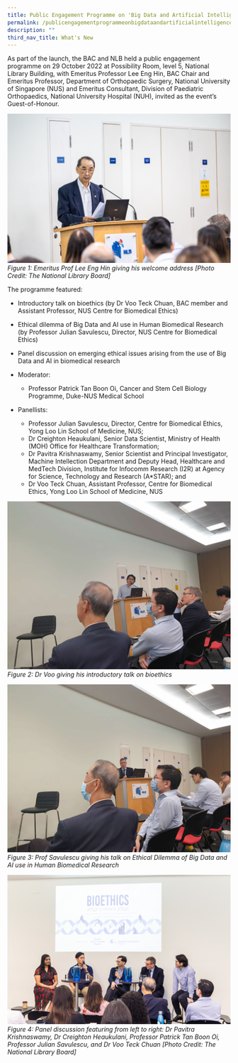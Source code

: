 ```yaml
---
title: Public Engagement Programme on 'Big Data and Artificial Intelligence'
permalink: /publicengagementprogrammeonbigdataandartificialintelligence/
description: ""
third_nav_title: What's New
---
```

As part of the launch, the BAC and NLB held a public engagement programme on 29 October 2022 at Possibility Room, level 5, National Library Building, with Emeritus Professor Lee Eng Hin, BAC Chair and Emeritus Professor, Department of Orthopaedic Surgery, National University of Singapore (NUS) and Emeritus Consultant, Division of Paediatric Orthopaedics, National University Hospital (NUH), invited as the event’s Guest-of-Honour. 

![](/images/NLB%20Bioethics%20Corner/1P2A7169.jpg)
*Figure 1: Emeritus Prof Lee Eng Hin giving his welcome address [Photo Credit: The National Library Board]*

The programme featured: 

* Introductory talk on bioethics (by Dr Voo Teck Chuan, BAC member and Assistant Professor, NUS Centre for Biomedical Ethics)

* Ethical dilemma of Big Data and AI use in Human Biomedical Research (by Professor Julian Savulescu, Director, NUS Centre for Biomedical Ethics)

*  Panel discussion on emerging ethical issues arising from the use of Big Data and AI in biomedical research

*  Moderator: 
	*  Professor Patrick Tan Boon Oi, Cancer and Stem Cell Biology Programme, Duke-NUS Medical School<br>
* Panellists:<br> 
	* Professor Julian Savulescu, Director, Centre for Biomedical Ethics, Yong Loo Lin School of Medicine, NUS;<br>
	* Dr Creighton Heaukulani, Senior Data Scientist, Ministry of Health (MOH) Office for Healthcare Transformation;<br>
	* Dr Pavitra Krishnaswamy, Senior Scientist and Principal Investigator, Machine Intellection Department and Deputy Head, Healthcare and MedTech Division, Institute for Infocomm Research (I2R) at Agency for Science, Technology and Research (A*STAR); and<br>
	* Dr Voo Teck Chuan, Assistant Professor, Centre for Biomedical Ethics, Yong Loo Lin School of Medicine, NUS<br> 

![](/images/NLB%20Bioethics%20Corner/Dr%20Voo%20giving%20his%20talk.jpg)
*Figure 2: Dr Voo giving his introductory talk on bioethics* 

![](/images/NLB%20Bioethics%20Corner/Prof%20Savulescu%20giving%20his%20talk%20(1).jpg)
*Figure 3: Prof Savulescu giving his talk on Ethical Dilemma of Big Data and AI use in Human Biomedical Research*

![](/images/NLB%20Bioethics%20Corner/_P8A1100%20(gif).gif)
*Figure 4: Panel discussion featuring from left to right: Dr Pavitra Krishnaswamy, Dr Creighton Heaukulani, Professor Patrick Tan Boon Oi, Professor Julian Savulescu, and Dr Voo Teck Chuan [Photo Credit: The National Library Board]*